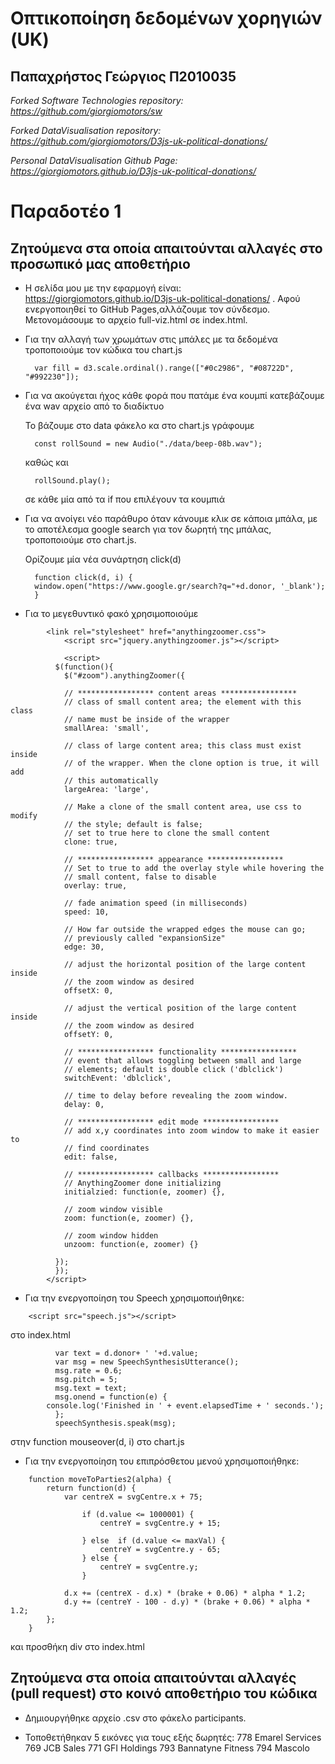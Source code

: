
# Οπτικοποίηση δεδομένων χορηγιών (UK) 
## Παπαχρήστος Γεώργιος Π2010035

*Forked Software Technologies repository: https://github.com/giorgiomotors/sw*
 
*Forked DataVisualisation repository: https://github.com/giorgiomotors/D3js-uk-political-donations/*

*Personal DataVisualisation Github Page: https://giorgiomotors.github.io/D3js-uk-political-donations/*

# Παραδοτέο 1
## Ζητούμενα στα οποία απαιτούνται αλλαγές στο προσωπικό μας αποθετήριο

* Η σελίδα μου με την εφαρμογή είναι: https://giorgiomotors.github.io/D3js-uk-political-donations/ .
Αφού ενεργοποιηθεί το GitHub Pages,αλλάζουμε τον σύνδεσμο.
Μετονομάσουμε το αρχείο full-viz.html σε index.html.

* Για την αλλαγή των χρωμάτων στις μπάλες με τα δεδομένα τροποποιούμε τον κώδικα του chart.js

  ```
	var fill = d3.scale.ordinal().range(["#0c2986", "#08722D", "#992230"]);
  ```
 
* Για να ακούγεται ήχος κάθε φορά που πατάμε ένα κουμπί κατεβάζουμε ένα wav αρχείο από το διαδίκτυο

  Το βάζουμε στο data φάκελο κα στο chart.js γράφουμε
  ```
 	const rollSound = new Audio("./data/beep-08b.wav");
  ```
  καθώς και
  ```
  	rollSound.play();
  ```
  σε κάθε μία από τα if που επιλέγουν τα κουμπιά
 
* Για να ανοίγει νέο παράθυρο όταν κάνουμε κλικ σε κάποια μπάλα, με το αποτέλεσμα google search για τον δωρητή της μπάλας,
  τροποποιούμε στο chart.js.
  
  Ορίζουμε μία νέα συνάρτηση click(d)
  
  ```
 	function click(d, i) {
	window.open("https://www.google.gr/search?q="+d.donor, '_blank'); 
  	}
  ```
 
* Για το  μεγεθυντικό φακό χρησιμοποιούμε

```
		<link rel="stylesheet" href="anythingzoomer.css">
			<script src="jquery.anythingzoomer.js"></script>

			<script>
		  $(function(){
		    $("#zoom").anythingZoomer({

		    // ***************** content areas *****************
		    // class of small content area; the element with this class
		    // name must be inside of the wrapper
		    smallArea: 'small',

		    // class of large content area; this class must exist inside
		    // of the wrapper. When the clone option is true, it will add
		    // this automatically
		    largeArea: 'large',

		    // Make a clone of the small content area, use css to modify
		    // the style; default is false;
		    // set to true here to clone the small content
		    clone: true,

		    // ***************** appearance *****************
		    // Set to true to add the overlay style while hovering the
		    // small content, false to disable
		    overlay: true,

		    // fade animation speed (in milliseconds)
		    speed: 10,

		    // How far outside the wrapped edges the mouse can go;
		    // previously called "expansionSize"
		    edge: 30,

		    // adjust the horizontal position of the large content inside
		    // the zoom window as desired
		    offsetX: 0,

		    // adjust the vertical position of the large content inside
		    // the zoom window as desired
		    offsetY: 0,

		    // ***************** functionality *****************
		    // event that allows toggling between small and large
		    // elements; default is double click ('dblclick')
		    switchEvent: 'dblclick',

		    // time to delay before revealing the zoom window.
		    delay: 0,

		    // ***************** edit mode *****************
		    // add x,y coordinates into zoom window to make it easier to
		    // find coordinates
		    edit: false,

		    // ***************** callbacks *****************
		    // AnythingZoomer done initializing
		    initialzied: function(e, zoomer) {},

		    // zoom window visible
		    zoom: function(e, zoomer) {},

		    // zoom window hidden
		    unzoom: function(e, zoomer) {}

		  });
		  });
		</script>
```

* Για την ενεργοποίηση του Speech χρησιμοποιήθηκε:
```
	<script src="speech.js"></script>
```
στο index.html
```
	      var text = d.donor+ ' '+d.value;
	      var msg = new SpeechSynthesisUtterance();
	      msg.rate = 0.6; 
	      msg.pitch = 5; 
	      msg.text = text;
	      msg.onend = function(e) {
		console.log('Finished in ' + event.elapsedTime + ' seconds.');
	      };
	      speechSynthesis.speak(msg);
```
στην function mouseover(d, i) στο chart.js

* Για την ενεργοποίηση του επιπρόσθετου μενού χρησιμοποιήθηκε:

```
	function moveToParties2(alpha) {
		return function(d) {
			var centreX = svgCentre.x + 75;

				if (d.value <= 1000001) {
					centreY = svgCentre.y + 15;

				} else  if (d.value <= maxVal) {
					centreY = svgCentre.y - 65;
				} else {
					centreY = svgCentre.y;
				}

			d.x += (centreX - d.x) * (brake + 0.06) * alpha * 1.2;
			d.y += (centreY - 100 - d.y) * (brake + 0.06) * alpha * 1.2;
		};
	}

```
και προσθήκη div στο index.html



## Ζητούμενα στα οποία απαιτούνται αλλαγές (pull request) στο κοινό αποθετήριο του κώδικα


* Δημιουργήθηκε αρχείο .csv στο φάκελο participants.


* Τοποθετήθηκαν 5 εικόνες για τους εξής δωρητές:
778 Emarel Services
769 JCB Sales
771 GFI Holdings
793 Bannatyne Fitness
794 Mascolo
  
